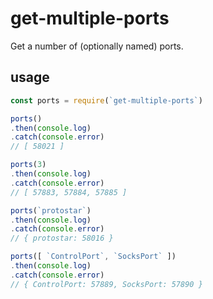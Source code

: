 # get-multiple-ports

Get a number of (optionally named) ports.

## usage

```javascript
const ports = require(`get-multiple-ports`)

ports()
.then(console.log)
.catch(console.error)
// [ 58021 ]

ports(3)
.then(console.log)
.catch(console.error)
// [ 57883, 57884, 57885 ]

ports(`protostar`)
.then(console.log)
.catch(console.error)
// { protostar: 58016 }

ports([ `ControlPort`, `SocksPort` ])
.then(console.log)
.catch(console.error)
// { ControlPort: 57889, SocksPort: 57890 }
```
